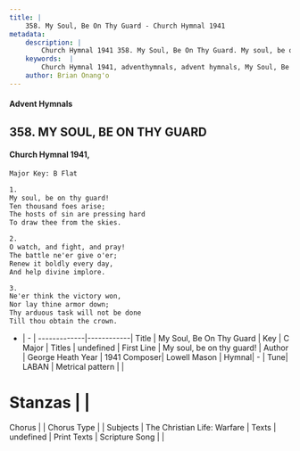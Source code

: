 ```yaml
---
title: |
    358. My Soul, Be On Thy Guard - Church Hymnal 1941
metadata:
    description: |
        Church Hymnal 1941 358. My Soul, Be On Thy Guard. My soul, be on thy guard! Ten thousand foes arise; The hosts of sin are pressing hard To draw thee from the skies. 
    keywords:  |
        Church Hymnal 1941, adventhymnals, advent hymnals, My Soul, Be On Thy Guard, My soul, be on thy guard!. 
    author: Brian Onang'o
---
```


#### Advent Hymnals
## 358. MY SOUL, BE ON THY GUARD
####  Church Hymnal 1941,

```txt
Major Key: B Flat

1.
My soul, be on thy guard!
Ten thousand foes arise;
The hosts of sin are pressing hard
To draw thee from the skies.

2.
O watch, and fight, and pray!
The battle ne'er give o'er;
Renew it boldly every day,
And help divine implore.

3.
Ne'er think the victory won,
Nor lay thine armor down;
Thy arduous task will not be done
Till thou obtain the crown.

```

- |   -  |
-------------|------------|
Title | My Soul, Be On Thy Guard |
Key | C Major |
Titles | undefined |
First Line | My soul, be on thy guard! |
Author | George Heath
Year | 1941
Composer| Lowell Mason |
Hymnal|  - |
Tune| LABAN |
Metrical pattern | |
# Stanzas |  |
Chorus |  |
Chorus Type |  |
Subjects | The Christian Life: Warfare |
Texts | undefined |
Print Texts | 
Scripture Song |  |
    
